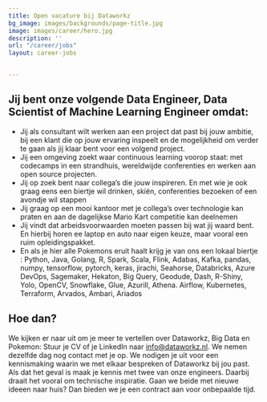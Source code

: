 ```yaml
---
title: Open vacature bij Dataworkz
bg_image: images/backgrounds/page-title.jpg
image: images/career/hero.jpg
description: ''
url: "/career/jobs"
layout: career-jobs


---
```


## Jij bent onze volgende Data Engineer, Data Scientist of Machine Learning Engineer omdat:

* Jij als consultant wilt werken aan een project dat past bij jouw ambitie, bij een klant die op jouw ervaring inspeelt en de mogelijkheid om verder te gaan als jij klaar bent voor een volgend project.
* Jij een omgeving zoekt waar continuous learning voorop staat: met codecamps in een strandhuis, wereldwijde conferenties en werken aan open source projecten.
* Jij op zoek bent naar collega’s die jouw inspireren. En met wie je ook graag eens een biertje wil drinken, skiën, conferenties bezoeken of een avondje wil stappen
* Jij graag op een mooi kantoor met je collega’s over technologie kan praten en aan de dagelijkse Mario Kart competitie kan deelnemen
* Jij vindt dat arbeidsvoorwaarden moeten passen bij wat jij waard bent. En hierbij horen ee laptop en auto naar eigen keuze, maar vooral een ruim opleidingspakket.
* En als je hier alle Pokemons eruit haalt krijg je van ons een lokaal biertje : Python, Java, Golang, R, Spark, Scala, Flink, Adabas, Kafka, pandas, numpy, tensorflow, pytorch, keras, jirachi, Seahorse, Databricks, Azure DevOps, Sagemaker, Hekaton, Big Query, Geodude, Dash, R-Shiny, Yolo, OpenCV, Snowflake, Glue, Azurill, Athena. Airflow, Kubernetes, Terraform, Arvados, Ambari, Ariados

## Hoe dan?

We kijken er naar uit om je meer te vertellen over Dataworkz, Big Data en Pokemon: Stuur je CV of je LinkedIn naar [info@dataworkz.nl](mailto:info@dataworkz.nl). We nemen dezelfde dag nog contact met je op. We nodigen je uit voor een kennismaking waarin we met elkaar bespreken of Dataworkz bij jou past. Als dat het geval is maak je kennis met twee van onze engineers. Daarbij draait het vooral om technische inspiratie. Gaan we beide met nieuwe ideeen naar huis? Dan bieden we je een contract aan voor onbepaalde tijd.
